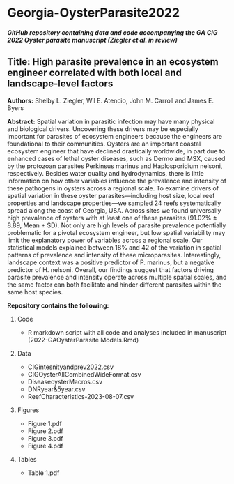 # Georgia-OysterParasite2022

##### GitHub repository containing data and code accompanying the GA CIG 2022 Oyster parasite manuscript (Ziegler et al. in review)

## Title: High parasite prevalence in an ecosystem engineer correlated with both local and landscape-level factors

**Authors:** Shelby L. Ziegler, Wil E. Atencio, John M. Carroll and James E. Byers 

**Abstract:** Spatial variation in parasitic infection may have many physical and biological drivers. Uncovering these drivers may be especially important for parasites of ecosystem engineers because the engineers are foundational to their communities. Oysters are an important coastal ecosystem engineer that have declined drastically worldwide, in part due to enhanced cases of lethal oyster diseases, such as Dermo and MSX, caused by the protozoan parasites Perkinsus marinus and Haplosporidium nelsoni, respectively. Besides water quality and hydrodynamics, there is little information on how other variables influence the prevalence and intensity of these pathogens in oysters across a regional scale. To examine drivers of spatial variation in these oyster parasites—including host size, local reef properties and landscape properties—we sampled 24 reefs systematically spread along the coast of Georgia, USA. Across sites we found universally high prevalence of oysters with at least one of these parasites (91.02% ± 8.89, Mean ± SD). Not only are high levels of parasite prevalence potentially problematic for a pivotal ecosystem engineer, but low spatial variability may limit the explanatory power of variables across a regional scale. Our statistical models explained between 18% and 42 of the variation in spatial patterns of prevalence and intensity of these microparasites. Interestingly, landscape context was a positive predictor of P. marinus, but a negative predictor of H. nelsoni. Overall, our findings suggest that factors driving parasite prevalence and intensity operate across multiple spatial scales, and the same factor can both facilitate and hinder different parasites within the same host species.


**Repository contains the following:**

1. Code
   - R markdown script with all code and analyses included in manuscript (2022-GAOysterParasite Models.Rmd)
   
2. Data
   - CIGintesnityandprev2022.csv
   - CIGOysterAllCombinedWideFormat.csv
   - DiseaseoysterMacros.csv
   - DNRyear&5year.csv
   - ReefCharacteristics-2023-08-07.csv
   
3. Figures
   - Figure 1.pdf
   - Figure 2.pdf
   - Figure 3.pdf
   - Figure 4.pdf

4. Tables 
   - Table 1.pdf
   
